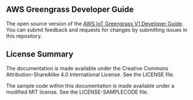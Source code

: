 ## AWS Greengrass Developer Guide

The open source version of the [AWS IoT Greengrass V1 Developer Guide](https://docs.aws.amazon.com/greengrass/latest/developerguide/what-is-gg.html). You can submit feedback and requests for changes by submitting issues in this repository.

## License Summary

The documentation is made available under the Creative Commons Attribution-ShareAlike 4.0 International License. See the LICENSE file.

The sample code within this documentation is made available under a modified MIT license. See the LICENSE-SAMPLECODE file.
